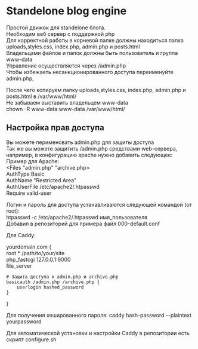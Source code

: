 # Standelone blog engine    
Простой движок для standelone блога.   
Необходим веб сервер с поддержкой php   
Для корректной работы в корневой папке должны находиться папка uploads,styles.css, index.php, admin.php и posts.html    
Владельцами файлов и папок должны быть пользователь и группа www-data   
Управление осуществляется через /admin.php   
Чтобы избежаеть несанкционированного доступа переименуйте admin.php,   

   
После чего копируем папку uploads,styles.css, index.php, admin.php и posts.html в /var/www/html/  
Не забываем выставить владельцем www-data   
chown -R www-data:www-data /var/www/html/    
## Настройка прав доступа       
Вы можете перименовать admin.php для защиты доступа    
Так же вы можете защитить /admin.php средствами web-сервера, например, в конфигурацию apache нужно добавить следующее:  
Пример для Apache:    
        <Files "admin.php" "archive.php>      
        AuthType Basic   
        AuthName "Restricted Area"   
        AuthUserFile /etc/apache2/.htpasswd   
        Require valid-user   
        </Files>   

   
Логин и пароль для доступа устанавливаются следующей командой (от root):   
htpasswd -c /etc/apache2/.htpasswd имя_пользователя   
Добавил в репозиторий для примера файл 000-default.conf    

Для Caddy:    


yourdomain.com {   
    root * /path/to/your/site   
    php_fastcgi 127.0.0.1:9000   
    file_server   
      
    # Защита доступа к admin.php и archive.php        
    basicauth /admin.php /archive.php {       
        userlogin hashed_password       
    }       
}     

Для получения хешированного пароля: caddy hash-password --plaintext yourpassword  
       
Для автоматической установки и настройки Caddy в репозитории есть скрипт configure.sh     

